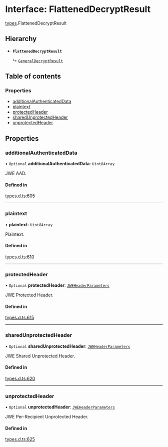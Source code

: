 # Interface: FlattenedDecryptResult

[types](../modules/types.md).FlattenedDecryptResult

## Hierarchy

- **`FlattenedDecryptResult`**

  ↳ [`GeneralDecryptResult`](types.GeneralDecryptResult.md)

## Table of contents

### Properties

- [additionalAuthenticatedData](types.FlattenedDecryptResult.md#additionalauthenticateddata)
- [plaintext](types.FlattenedDecryptResult.md#plaintext)
- [protectedHeader](types.FlattenedDecryptResult.md#protectedheader)
- [sharedUnprotectedHeader](types.FlattenedDecryptResult.md#sharedunprotectedheader)
- [unprotectedHeader](types.FlattenedDecryptResult.md#unprotectedheader)

## Properties

### additionalAuthenticatedData

• `Optional` **additionalAuthenticatedData**: `Uint8Array`

JWE AAD.

#### Defined in

[types.d.ts:605](https://github.com/panva/jose/blob/v3.14.4/src/types.d.ts#L605)

___

### plaintext

• **plaintext**: `Uint8Array`

Plaintext.

#### Defined in

[types.d.ts:610](https://github.com/panva/jose/blob/v3.14.4/src/types.d.ts#L610)

___

### protectedHeader

• `Optional` **protectedHeader**: [`JWEHeaderParameters`](types.JWEHeaderParameters.md)

JWE Protected Header.

#### Defined in

[types.d.ts:615](https://github.com/panva/jose/blob/v3.14.4/src/types.d.ts#L615)

___

### sharedUnprotectedHeader

• `Optional` **sharedUnprotectedHeader**: [`JWEHeaderParameters`](types.JWEHeaderParameters.md)

JWE Shared Unprotected Header.

#### Defined in

[types.d.ts:620](https://github.com/panva/jose/blob/v3.14.4/src/types.d.ts#L620)

___

### unprotectedHeader

• `Optional` **unprotectedHeader**: [`JWEHeaderParameters`](types.JWEHeaderParameters.md)

JWE Per-Recipient Unprotected Header.

#### Defined in

[types.d.ts:625](https://github.com/panva/jose/blob/v3.14.4/src/types.d.ts#L625)
